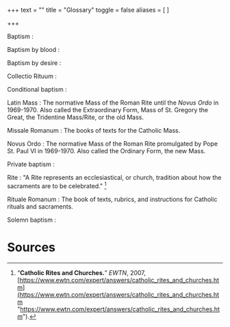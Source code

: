 +++
text = ""
title = "Glossary"
toggle = false
aliases = [
]

+++

Baptism
: 

Baptism by blood
:

Baptism by desire
:

Collectio Rituum
: 

Conditional baptism
:

Latin Mass
: The normative Mass of the Roman Rite until the _Novus Ordo_ in 1969-1970. Also called the Extraordinary Form, Mass of St. Gregory the Great, the Tridentine Mass/Rite, or the old Mass. 

Missale Romanum
: The books of texts for the Catholic Mass.

Novus Ordo
: The normative Mass of the Roman Rite promulgated by Pope St. Paul VI in 1969-1970. Also called the Ordinary Form, the new Mass.

Private baptism
:

Rite
: "A Rite represents an ecclesiastical, or church, tradition about how the sacraments are to be celebrated." [^5]

Rituale Romanum
: The book of texts, rubrics, and instructions for Catholic rituals and sacraments.

Solemn baptism
:

# Sources

[^5]:“**Catholic Rites and Churches.**” _EWTN_, 2007, [https://www.ewtn.com/expert/answers/catholic_rites_and_churches.htm](https://www.ewtn.com/expert/answers/catholic_rites_and_churches.htm "https://www.ewtn.com/expert/answers/catholic_rites_and_churches.htm").

